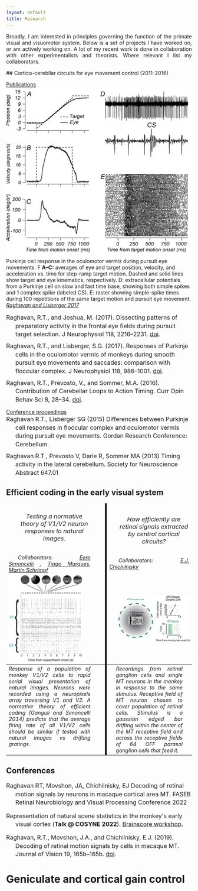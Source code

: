 ```yaml
---
layout: default
title: Research
---
```


<p style='text-align: justify;'> Broadly, I am interested in principles governing the function of the primate visual and visuomotor system. Below is a set of projects I have worked on, or am actively working on. A lot of my recent work is done in collaboration with other experimentalists and theorists. Where relevant I list my collaborators. </p>




<section>
## Cortico-cerebllar circuits for eye movement control (2011-2016)
<p>

<u>Publications</u>
<span class="marginnote"> <img src="/img/F01.png">  Purkinje cell response in the oculomotor vermis during pursuit eye movements. F **A–C:** averages of eye and target position, velocity, and acceleration vs. time for step-ramp target motion. Dashed and solid lines show target and eye kinematics, respectively. D: extracellular potentials from a Purkinje cell on slow and fast time base, showing both simple spikes and 1 complex spike (labeled CS). E: raster showing simple-spike times during 100 repetitions of the same target motion and pursuit eye movement.<em> [Raghavan and Lisberger 2017](https://doi.org/10.1152/jn.00209.2017)</em></span>

<span style="display:block; font-size:16px;line-height: 1.4em;padding-left: 25px;text-indent: -25px; margin: auto auto 10px auto"> Raghavan, R.T., and Joshua, M. (2017). Dissecting patterns of preparatory activity in the frontal eye fields during pursuit target selection. J Neurophysiol 118, 2216–2231. [doi](https://doi.org/10.1152/jn.00317.2017). </span>
<span style="display:block; font-size:16px;line-height: 1.4em;padding-left: 25px;text-indent: -25px; margin: auto auto 10px auto"> Raghavan, R.T., and Lisberger, S.G. (2017). Responses of Purkinje cells in the oculomotor vermis of monkeys during smooth pursuit eye movements and saccades: comparison with floccular complex. J Neurophysiol 118, 986–1001. [doi](https://doi.org/10.1152/jn.00209.2017). </span>
<span style="display:block; font-size:16px;line-height: 1.4em;padding-left: 25px;text-indent: -25px; margin: auto auto 10px auto"> Raghavan, R.T., Prevosto, V., and Sommer, M.A. (2016). Contribution of Cerebellar Loops to Action Timing. Curr Opin Behav Sci 8, 28–34. [doi](https://doi.org/10.1016/j.cobeha.2016.01.008).</span>

<u>Conference proceedings</u>
<span style="display:block; font-size:16px;line-height: 1.4em;padding-left: 25px;text-indent: -25px; margin: auto auto 10px auto"> Raghavan R.T., Lisberger SG (2015) Differences between Purkinje cell responses in floccular complex and oculomotor vermis during pursuit eye movements. Gordan Research Conference: Cerebellum.  
</span>
<span style="display:block; font-size:16px;line-height: 1.4em;padding-left: 25px;text-indent: -25px; margin: auto auto 10px auto">Raghavan R.T., Prevosto V, Darie R, Sommer MA (2013) Timing activity in the lateral
cerebellum. Society for Neuroscience Abstract 647.01
</p>
</section>










<section>

## Efficient coding in the early visual system


<table style="max-width:100%;  ">
  <thead >
    <tr>
         <td style="padding-right:auto;padding-left:auto;text-align:justify;"><h3 style="text-align:center;font-weight:normal;font-style:oblique;padding-left:25px;"> Testing a normative theory of V1/V2 neuron responses to natural images.</h3><br><p2 style="text-align:center;font-weight:normal;font-style:oblique;padding-left:25px;"> Collaborators:  <a href="https://www.cns.nyu.edu/~eero/">Eero Simoncelli</a> , <a href="https://scholar.google.com/citations?user=NWe5qUcAAAAJ&hl=en">Tiago Marques</a>, <a href="https://mschrimpf.com/">Martin Schrimpf</a> </p2></td>
        <td style="border-right: 1px solid;border-width: thin thick;;padding-left:25px;"> </td>
        <td style="padding-left:auto;text-align:justify;"><h3 style="text-align:center;font-weight:normal;font-style:oblique;padding-left:25px;">How efficiently are retinal signals extracted by central cortical circuits?</h3><br><p2 style="text-align:center;font-weight:normal;font-style:oblique;padding-left:25px;"> Collaborators: <a href="https://profiles.stanford.edu/chichilnisky">E.J. Chichilnisky</a> </p2></td>
    </tr>
    <tr>
      <td ><img src="../img/natimex.png" alt="Data" style="margin-right:auto;max-width:90%;margin-bottom:auto;" /> </td>
      <td style="border-right: 1px solid;border-width: thin thick;"> </td>
      <td><img src="../img/efficient1.png" alt="Data" style="max-width:90%;margin-bottom:auto;margin-left:25px;margin-right:25px;" /></td>
    </tr>
  </thead>
  <tbody>
    <tr >
      <td style="padding-right:auto;padding-left:auto;text-align:justify;vertical-align: top;"><em >Response of a population of monkey V1/V2 cells to rapid serial visual presentation of natural images. Neurons were recorded using a neuropixels array traversing V1 and V2. A normative theory of efficient coding (Ganguli and Simoncelli 2014) predicts that the average firing rate of all V1/V2 cells should be similar if tested with natural images vs drifting gratings.</em></td>
      <td style="border-right: 1px solid;border-width: thin thick;"> </td>
      <td style="padding-right:25px;padding-left:25px;text-align:justify;"><em>Recordings from retinal ganglion cells and single MT neurons in the monkey in response to the same stimulus. Receptive field of MT neuron chosen to cover population of retinal cells. Stimulus is a gaussian edged bar drifting within the center of the MT receptive field and across the receptive fields of 64 OFF parasol ganglion cells that feed it. </em></td>
    </tr>
  </tbody>
</table>


## Conferences


<span style="display:block; font-size:16px;line-height: 1.4em;padding-left: 25px;text-indent: -25px; margin: auto auto 10px auto">Raghavan RT, Movshon, JA, Chichilnisky, EJ Decoding of retinal motion signals by neurons in macaque cortical area MT. FASEB Retinal Neurobiology and Visual Processing Conference 2022 </span>

<span style="display:block; font-size:16px;line-height: 1.4em;padding-left: 25px;text-indent: -25px; margin: auto auto 10px auto">Representation of natural scene statistics in the monkey's early visual cortex (<b>Talk @ COSYNE 2022</b>). [Brainscore workshop](https://www.brainscoreworkshop.com/). </span>

<span style="display:block; font-size:16px;line-height: 1.4em;padding-left: 25px;text-indent: -25px; margin: auto auto 10px auto">Raghavan, R.T., Movshon, J.A., and Chichilnisky, E.J. (2019). Decoding of retinal motion signals by cells in macaque MT. Journal of Vision 19, 165b–165b. [doi](https://doi.org/10.1167/19.10.165b).</span>
</section>

# Geniculate and cortical gain control


